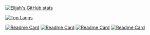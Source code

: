 [![Elijah's GitHub stats](https://github-readme-stats.vercel.app/api?username=kx0101&show_icons=true&theme=dark)](https://github.com/kx0101/github-readme-stats)

[![Top Langs](https://github-readme-stats.vercel.app/api/top-langs/?username=kx0101&layout=compact&theme=dark)](https://github.com/kx0101/github-readme-stats)

[![Readme Card](https://github-readme-stats.vercel.app/api/pin/?username=kx0101&repo=pizzawebsite-main&theme=dark&langs_count=3)](https://github.com/kx0101/pizzawebsite-main)       [![Readme Card](https://github-readme-stats.vercel.app/api/pin/?username=kx0101&repo=Real-Estate-Marketplace&theme=dark&langs_count=3)](https://github.com/kx0101/Real-Estate-Marketplace)
[![Readme Card](https://github-readme-stats.vercel.app/api/pin/?username=kx0101&repo=social-media-api&theme=dark&langs_count=3)](https://github.com/kx0101/social-media-api)
[![Readme Card](https://github-readme-stats.vercel.app/api/pin/?username=kx0101&repo=frontend-social&theme=dark&langs_count=3)](https://github.com/kx0101/frontend-social)
